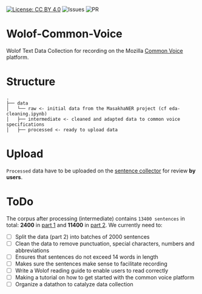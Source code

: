 [![License: CC BY 4.0](https://img.shields.io/badge/License-CC%20BY%204.0-lightgrey.svg)](https://creativecommons.org/licenses/by/4.0/)
![Issues](https://img.shields.io/github/issues/Galsenaicommunity/Wolof-Common-Voice)
![PR](https://img.shields.io/github/issues-pr/Galsenaicommunity/Wolof-Common-Voice)

# Wolof-Common-Voice
Wolof Text Data Collection for recording on the Mozilla [Common Voice](https://commonvoice.mozilla.org/) platform.

# Structure
```
.
├── data
│   └── raw <- initial data from the MasakhaNER project (cf eda-cleaning.ipynb)
│   ├── intermediate <- cleaned and adapted data to common voice specifications
│   ├── processed <- ready to upload data
```
# Upload
`Processed` data have to be uploaded on the [sentence collector](https://commonvoice.mozilla.org/sentence-collector/#/add) for review __by users__.

# ToDo
The corpus after processing (intermediate) contains `13400 sentences` in total: __2400__ in [part 1](data/intermediate/wolof_to_upload_part1.txt) and __11400__ in [part 2](data/intermediate/wolof_to_upload_part2.txt). We currently need to:

- [ ] Split the data (part 2) into batches of 2000 sentences  
- [ ] Clean the data to remove punctuation, special characters, numbers and abbreviations  
- [ ] Ensures that sentences do not exceed 14 words in length  
- [ ] Makes sure the sentences make sense to facilitate recording  
- [ ] Write a Wolof reading guide to enable users to read correctly  
- [ ] Making a tutorial on how to get started with the common voice platform  
- [ ] Organize a datathon to catalyze data collection  